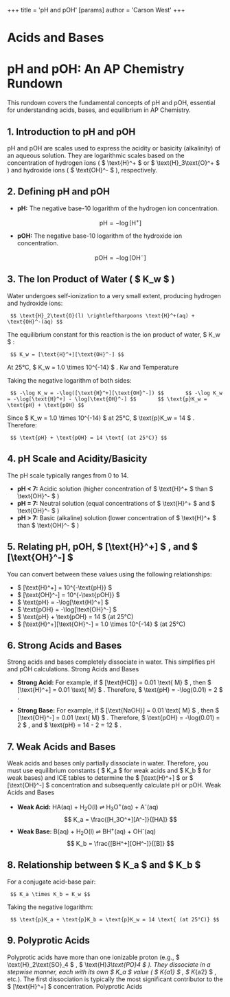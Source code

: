 +++
 title = 'pH and pOH'
[params]
	author = 'Carson West'
+++
# Acids and Bases
# pH and pOH: An AP Chemistry Rundown

This rundown covers the fundamental concepts of pH and pOH, essential for understanding acids, bases, and equilibrium in AP Chemistry.

## 1. Introduction to pH and pOH

pH and pOH are scales used to express the acidity or basicity (alkalinity) of an aqueous solution. They are logarithmic scales based on the concentration of hydrogen ions ( $ \text{H}^+ $  or  $ \text{H}_3\text{O}^+ $ ) and hydroxide ions ( $ \text{OH}^- $ ), respectively.

## 2. Defining pH and pOH

*   **pH:** The negative base-10 logarithm of the hydrogen ion concentration.

     $$ \text{pH} = -\log[\text{H}^+] $$  
*   **pOH:** The negative base-10 logarithm of the hydroxide ion concentration.

     $$ \text{pOH} = -\log[\text{OH}^-] $$  
## 3. The Ion Product of Water ( $ K_w $ )

Water undergoes self-ionization to a very small extent, producing hydrogen and hydroxide ions:

     $$ \text{H}_2\text{O}(l) \rightleftharpoons \text{H}^+(aq) + \text{OH}^-(aq) $$  
The equilibrium constant for this reaction is the ion product of water,  $ K_w $ :

     $$ K_w = [\text{H}^+][\text{OH}^-] $$  
At 25°C,  $ K_w = 1.0 \times 10^{-14} $ . Kw and Temperature

Taking the negative logarithm of both sides:

     $$ -\log K_w = -\log([\text{H}^+][\text{OH}^-]) $$       $$ -\log K_w = -\log[\text{H}^+] - \log[\text{OH}^-] $$       $$ \text{p}K_w = \text{pH} + \text{pOH} $$  
Since  $ K_w = 1.0 \times 10^{-14} $  at 25°C,  $ \text{p}K_w = 14 $ .  Therefore:

     $$ \text{pH} + \text{pOH} = 14 \text{ (at 25°C)} $$  
## 4. pH Scale and Acidity/Basicity

The pH scale typically ranges from 0 to 14.

*   **pH < 7:** Acidic solution (higher concentration of  $ \text{H}^+ $  than  $ \text{OH}^- $ )
*   **pH = 7:** Neutral solution (equal concentrations of  $ \text{H}^+ $  and  $ \text{OH}^- $ )
*   **pH > 7:** Basic (alkaline) solution (lower concentration of  $ \text{H}^+ $  than  $ \text{OH}^- $ )

## 5. Relating pH, pOH,  $ [\text{H}^+] $ , and  $ [\text{OH}^-] $ 

You can convert between these values using the following relationships:

*    $ [\text{H}^+] = 10^{-\text{pH}} $ 
*    $ [\text{OH}^-] = 10^{-\text{pOH}} $ 
*    $ \text{pH} = -\log[\text{H}^+] $ 
*    $ \text{pOH} = -\log[\text{OH}^-] $ 
*    $ \text{pH} + \text{pOH} = 14 $  (at 25°C)
*    $ [\text{H}^+][\text{OH}^-] = 1.0 \times 10^{-14} $  (at 25°C)

## 6. Strong Acids and Bases

Strong acids and bases completely dissociate in water. This simplifies pH and pOH calculations. Strong Acids and Bases

*   **Strong Acid:** For example, if  $ [\text{HCl}] = 0.01 \text{ M} $ , then  $ [\text{H}^+] = 0.01 \text{ M} $ .  Therefore,  $ \text{pH} = -\log(0.01) = 2 $ .

*   **Strong Base:** For example, if  $ [\text{NaOH}] = 0.01 \text{ M} $ , then  $ [\text{OH}^-] = 0.01 \text{ M} $ .  Therefore,  $ \text{pOH} = -\log(0.01) = 2 $ , and  $ \text{pH} = 14 - 2 = 12 $ .

## 7. Weak Acids and Bases

Weak acids and bases only partially dissociate in water.  Therefore, you must use equilibrium constants ( $ K_a $  for weak acids and  $ K_b $  for weak bases) and ICE tables to determine the  $ [\text{H}^+] $  or  $ [\text{OH}^-] $  concentration and subsequently calculate pH or pOH. Weak Acids and Bases

*   **Weak Acid:** HA(aq) + H<sub>2</sub>O(l) ⇌ H<sub>3</sub>O<sup>+</sup>(aq) + A<sup>-</sup>(aq)
  $$ K_a = \frac{[H_3O^+][A^-]}{[HA]} $$  
*   **Weak Base:** B(aq) + H<sub>2</sub>O(l) ⇌ BH<sup>+</sup>(aq) + OH<sup>-</sup>(aq)
     $$ K_b = \frac{[BH^+][OH^-]}{[B]} $$  
## 8.  Relationship between  $ K_a $  and  $ K_b $ 

For a conjugate acid-base pair:

     $$ K_a \times K_b = K_w $$  
Taking the negative logarithm:

     $$ \text{p}K_a + \text{p}K_b = \text{p}K_w = 14 \text{ (at 25°C)} $$  
## 9. Polyprotic Acids

Polyprotic acids have more than one ionizable proton (e.g.,  $ \text{H}_2\text{SO}_4 $ ,  $ \text{H}_3\text{PO}_4 $ ).  They dissociate in a stepwise manner, each with its own  $ K_a $  value ( $ K_{a1} $ ,  $ K_{a2} $ , etc.).  The first dissociation is typically the most significant contributor to the  $ [\text{H}^+] $  concentration. Polyprotic Acids
